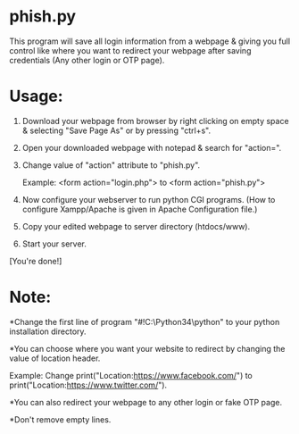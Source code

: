 # phish.py

This program will save all login information from a webpage & giving you full control
like where you want to redirect your webpage after saving credentials (Any other login or OTP page).

# Usage:

1. Download your webpage from browser by right clicking on empty space & selecting "Save Page As" or by pressing "ctrl+s".
2. Open your downloaded webpage with notepad & search for "action=".
3. Change value of "action" attribute to "phish.py". 
   
   Example: &lt;form action="login.php"&gt; to &lt;form action="phish.py"&gt;
4. Now configure your webserver to run python CGI programs.
   (How to configure Xampp/Apache is given in Apache Configuration file.)
5. Copy your edited webpage to server directory (htdocs/www).
6. Start your server.
  
[You're done!]

# Note:
*Change the first line of program "#!C:\Python34\python" to your python installation directory.

*You can choose where you want your website to redirect by changing the value of location header.

Example: Change print("Location:https://www.facebook.com/") to print("Location:https://www.twitter.com/").

*You can also redirect your webpage to any other login or fake OTP page.

*Don't remove empty lines.
